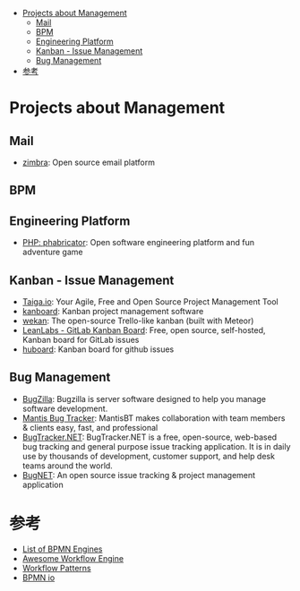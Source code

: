 <!-- TOC -->

- [Projects about Management](#projects-about-management)
  - [Mail](#mail)
  - [BPM](#bpm)
  - [Engineering Platform](#engineering-platform)
  - [Kanban - Issue Management](#kanban---issue-management)
  - [Bug Management](#bug-management)
- [参考](#%e5%8f%82%e8%80%83)

<!-- /TOC -->

# Projects about Management

## Mail

- [zimbra](https://www.zimbra.com): Open source email platform

## BPM

## Engineering Platform

- [PHP: phabricator](https://github.com/phacility/phabricator): Open software engineering platform and fun adventure game 

## Kanban - Issue Management

- [Taiga.io](https://github.com/taigaio): Your Agile, Free and Open Source Project Management Tool
- [kanboard](https://github.com/kanboard/kanboard): Kanban project management software
- [wekan](https://github.com/wekan/wekan): The open-source Trello-like kanban (built with Meteor)
- [LeanLabs - GitLab Kanban Board](http://kanban.leanlabs.io/): Free, open source, self-hosted, Kanban board for GitLab issues
- [huboard](https://github.com/huboard/huboard): Kanban board for github issues

## Bug Management

- [BugZilla](http://www.bugzilla.org/): Bugzilla is server software designed to help you manage software development.
- [Mantis Bug Tracker](http://www.mantisbt.org/index.php): MantisBT makes collaboration with team members & clients easy, fast, and professional
- [BugTracker.NET](http://ifdefined.com/bugtrackernet.html): BugTracker.NET is a free, open-source, web-based bug tracking and general purpose issue tracking application. It is in daily use by thousands of development, customer support, and help desk teams around the world.
- [BugNET](http://www.bugnetproject.com/): An open source issue tracking & project management application

# 参考

- [List of BPMN Engines](https://wiki2.org/en/List_of_BPMN_2.0_engines)
- [Awesome Workflow Engine](https://github.com/meirwah/awesome-workflow-engines)
- [Workflow Patterns](http://www.workflowpatterns.com/)
- [BPMN io](https://bpmn.io/)
